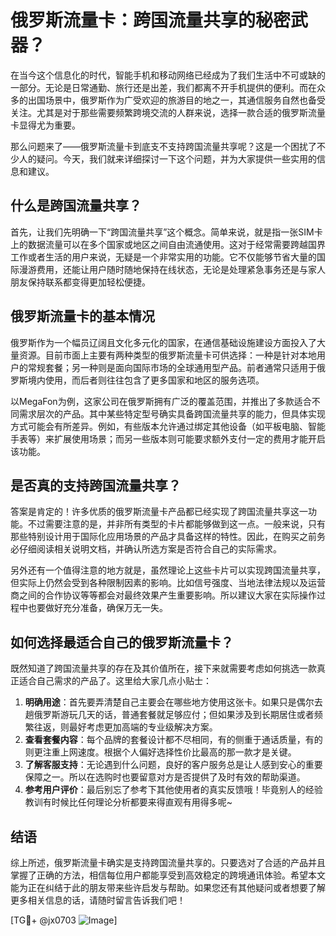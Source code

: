 # 俄罗斯流量卡：跨国流量共享的秘密武器？

在当今这个信息化的时代，智能手机和移动网络已经成为了我们生活中不可或缺的一部分。无论是日常通勤、旅行还是出差，我们都离不开手机提供的便利。而在众多的出国场景中，俄罗斯作为广受欢迎的旅游目的地之一，其通信服务自然也备受关注。尤其是对于那些需要频繁跨境交流的人群来说，选择一款合适的俄罗斯流量卡显得尤为重要。

那么问题来了——俄罗斯流量卡到底支不支持跨国流量共享呢？这是一个困扰了不少人的疑问。今天，我们就来详细探讨一下这个问题，并为大家提供一些实用的信息和建议。

## 什么是跨国流量共享？

首先，让我们先明确一下“跨国流量共享”这个概念。简单来说，就是指一张SIM卡上的数据流量可以在多个国家或地区之间自由流通使用。这对于经常需要跨越国界工作或者生活的用户来说，无疑是一个非常实用的功能。它不仅能够节省大量的国际漫游费用，还能让用户随时随地保持在线状态，无论是处理紧急事务还是与家人朋友保持联系都变得更加轻松便捷。

## 俄罗斯流量卡的基本情况

俄罗斯作为一个幅员辽阔且文化多元化的国家，在通信基础设施建设方面投入了大量资源。目前市面上主要有两种类型的俄罗斯流量卡可供选择：一种是针对本地用户的常规套餐；另一种则是面向国际市场的全球通用型产品。前者通常只适用于俄罗斯境内使用，而后者则往往包含了更多国家和地区的服务选项。

以MegaFon为例，这家公司在俄罗斯拥有广泛的覆盖范围，并推出了多款适合不同需求层次的产品。其中某些特定型号确实具备跨国流量共享的能力，但具体实现方式可能会有所差异。例如，有些版本允许通过绑定其他设备（如平板电脑、智能手表等）来扩展使用场景；而另一些版本则可能要求额外支付一定的费用才能开启该功能。

## 是否真的支持跨国流量共享？

答案是肯定的！许多优质的俄罗斯流量卡产品都已经实现了跨国流量共享这一功能。不过需要注意的是，并非所有类型的卡片都能够做到这一点。一般来说，只有那些特别设计用于国际化应用场景的产品才具备这样的特性。因此，在购买之前务必仔细阅读相关说明文档，并确认所选方案是否符合自己的实际需求。

另外还有一个值得注意的地方就是，虽然理论上这些卡片可以实现跨国流量共享，但实际上仍然会受到各种限制因素的影响。比如信号强度、当地法律法规以及运营商之间的合作协议等等都会对最终效果产生重要影响。所以建议大家在实际操作过程中也要做好充分准备，确保万无一失。

## 如何选择最适合自己的俄罗斯流量卡？

既然知道了跨国流量共享的存在及其价值所在，接下来就需要考虑如何挑选一款真正适合自己需求的产品了。这里给大家几点小贴士：

1. **明确用途**：首先要弄清楚自己主要会在哪些地方使用这张卡。如果只是偶尔去趟俄罗斯游玩几天的话，普通套餐就足够应付；但如果涉及到长期居住或者频繁往返，则最好考虑更加高端的专业级解决方案。
2. **查看套餐内容**：每个品牌的套餐设计都不尽相同，有的侧重于通话质量，有的则更注重上网速度。根据个人偏好选择性价比最高的那一款才是关键。
3. **了解客服支持**：无论遇到什么问题，良好的客户服务总是让人感到安心的重要保障之一。所以在选购时也要留意对方是否提供了及时有效的帮助渠道。
4. **参考用户评价**：最后别忘了参考下其他使用者的真实反馈哦！毕竟别人的经验教训有时候比任何理论分析都要来得直观有用得多呢~

## 结语

综上所述，俄罗斯流量卡确实是支持跨国流量共享的。只要选对了合适的产品并且掌握了正确的方法，相信每位用户都能享受到高效稳定的跨境通讯体验。希望本文能为正在纠结于此的朋友带来些许启发与帮助。如果您还有其他疑问或者想要了解更多相关信息的话，请随时留言告诉我们吧！

[TG💪+ @jx0703 ![Image](https://github.com/user-attachments/assets/dbca1d08-cadb-493c-b0ec-ad6f7a83f270)]